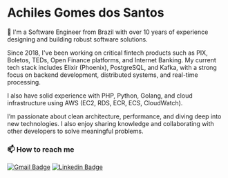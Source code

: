 # Achiles Gomes dos Santos

🔭 I'm a Software Engineer from Brazil with over 10 years of experience designing and building robust software solutions.

Since 2018, I've been working on critical fintech products such as PIX, Boletos, TEDs, Open Finance platforms, and Internet Banking. My current tech stack includes Elixir (Phoenix), PostgreSQL, and Kafka, with a strong focus on backend development, distributed systems, and real-time processing.

I also have solid experience with PHP, Python, Golang, and cloud infrastructure using AWS (EC2, RDS, ECR, ECS, CloudWatch).

I’m passionate about clean architecture, performance, and diving deep into new technologies. I also enjoy sharing knowledge and collaborating with other developers to solve meaningful problems.

### 📫 How to reach me
[![Gmail Badge](https://img.shields.io/badge/-Gmail-c14438?style=flat-square&logo=Gmail&logoColor=white&link=mailto:achillesgomess@gmail.com)](mailto:achillesgomess@gmail.com)
[![Linkedin Badge](https://img.shields.io/badge/-LinkedIn-blue?style=flat-square&logo=Linkedin&logoColor=white&link=https://www.linkedin.com/in/achilessantos/)](https://www.linkedin.com/in/achilessantos/)
